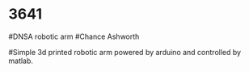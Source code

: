 # 3641
#DNSA robotic arm
#Chance Ashworth

#Simple 3d printed robotic arm powered by arduino and controlled by matlab. 
